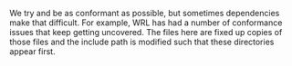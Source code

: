 
We try and be as conformant as possible, but sometimes dependencies make that difficult. For example, WRL has had a number of conformance issues that keep getting uncovered. The files here are fixed up copies of those files and the include path is modified such that these directories appear first.
